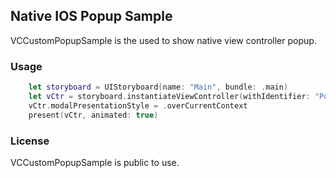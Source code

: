 ## Native IOS Popup Sample
VCCustomPopupSample is the used to show native view controller popup.

### Usage

```swift
    let storyboard = UIStoryboard(name: "Main", bundle: .main)
    let vCtr = storyboard.instantiateViewController(withIdentifier: "PopupViewController")
    vCtr.modalPresentationStyle = .overCurrentContext
    present(vCtr, animated: true)
```

### License

VCCustomPopupSample is public to use.

